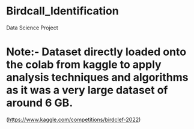 # Birdcall_Identification
Data Science Project

# Note:- Dataset directly loaded onto the colab from kaggle to apply analysis techniques and algorithms as it was a very large dataset of around 6 GB.
(https://www.kaggle.com/competitions/birdclef-2022)
